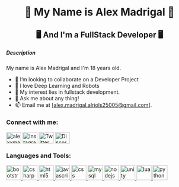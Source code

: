 <h1 align="center"> 👾 My Name is Alex Madrigal 👾 </h1>
<h2 align="center"> 🖥️ And I'm a FullStack Developer 🖥️ </h2>

<h5> Description </h5>
<p> My name is Alex Madrigal and I'm 18 years old.</p>
  
- 👯 I’m looking to collaborate on a Developer Project
- 🤖 I love Deep Learning and Robots
- 🤔 My interest lies in fullstack development.
- 💬 Ask me about any thing!
- 📫 Email me at [alex.madrigal.alriols25005@gmail.com].

<h3 align="left">Connect with me:</h3>
<p align="left">
<a href="https://www.linkedin.com/in/alex-madrigal-alriols-65b54b211/" target="_blank"><img align="center" src="https://www.vectorlogo.zone/logos/linkedin/linkedin-tile.svg" alt="alexxmadrigal" height="30" width="40" /></a>
<a href="https://instagram.com/alexxmadrigal_" target="_blank"><img align="center" src="https://www.vectorlogo.zone/logos/instagram/instagram-icon.svg" alt="Instagram" height="30" width="40" /></a>
<a href="https://discord.gg/YxkrVFkz8j" target="_blank"><img align="center" src="https://www.vectorlogo.zone/logos/twitter/twitter-tile.svg" alt="Twitter" height="30" width="40" /></a>
<a href="https://discord.gg/YxkrVFkz8j" target="_blank"><img align="center" src="https://www.vectorlogo.zone/logos/discordapp/discordapp-icon.svg" alt="Discord" height="30" width="40" /></a>
</p>

<h3 align="left">Languages and Tools:</h3>
<p align="left"> 
<a href="https://getbootstrap.com" target="_blank"> <img src="https://www.vectorlogo.zone/logos/getbootstrap/getbootstrap-icon.svg" alt="bootstrap" width="40" height="40"/> </a> <a href="https://www.w3schools.com/cs/" target="_blank"> <img src="https://cdn.jsdelivr.net/npm/simple-icons@3.0.1/icons/csharp.svg" alt="csharp" width="40" height="40"/> </a> <a href="https://www.w3.org/html/" target="_blank"> <img src="https://www.vectorlogo.zone/logos/w3_html5/w3_html5-icon.svg" alt="html5" width="40" height="40"/> <a href="https://developer.mozilla.org/en-US/docs/Web/JavaScript" target="_blank"> <img src="https://www.vectorlogo.zone/logos/javascript/javascript-vertical.svg" alt="javascript" width="40" height="40"/> </a> <a href="https://www.w3schools.com/css/" target="_blank"> <img src="https://www.vectorlogo.zone/logos/netlifyapp_watercss/netlifyapp_watercss-official.svg" alt="css" width="40" height="40"/> </a> <a href="https://www.mysql.com/" target="_blank"> <img src="https://www.vectorlogo.zone/logos/mysql/mysql-ar21.svg" alt="mysql" width="40" height="40"/> </a> <a href="https://nodejs.org" target="_blank"> <img src="https://www.vectorlogo.zone/logos/nodejs/nodejs-icon.svg" alt="nodejs" width="40" height="40"/> </a> <a href="https://www.unity.com/" target="_blank"> <img src="https://www.vectorlogo.zone/logos/unity3d/unity3d-icon.svg" alt="unity" width="40" height="40"/> </a><a href="https://www.lua.org/manual/5.1/es/manual.html" target="_blank"> <img src="https://www.vectorlogo.zone/logos/lua/lua-icon.svg" alt="lua" width="40" height="40"/> </a> <a href="https://es.python.org/" target="_blank"> <img src="https://www.vectorlogo.zone/logos/python/python-icon.svg" alt="python" width="40" height="40"/> </a> </p>
